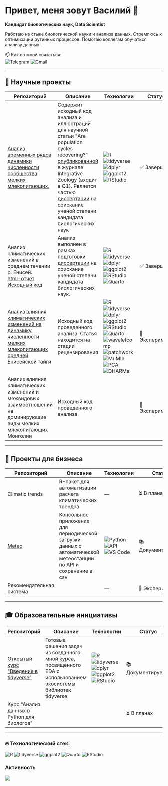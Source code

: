 # Привет, меня зовут Василий 👋

**Кандидат биологических наук, Data Scientist**  

Работаю на стыке биологической науки и анализа данных. Стремлюсь к оптимизации рутинных процессов. Помогаю коллегам обучаться анализу данных.

📫 Как со мной связаться:  
[![Telegram](https://img.shields.io/badge/Telegram-2CA5E0?style=for-the-badge&logo=telegram&logoColor=white)](https://t.me/пока_скрыт)
[![Gmail](https://img.shields.io/badge/Gmail-D14836?style=for-the-badge&logo=gmail&logoColor=white)](mailto:bio.yakuschov@gmail.com)

---

## 🔬 Научные проекты

| Репозиторий | Описание | Технологии | Статус | Активность |
|----------|-------------|------------|--------|------------|
| [Анализ временных рядов динамики численности сообщества мелких млекопитающих.](https://github.com/yakushov1/time_series_of_dynamics) | Содержит исходный код анализа и иллюстраций для научной статьи "Are population cycles recovering?" <a href='https://onlinelibrary.wiley.com/doi/10.1111/1749-4877.12770?__cf_chl_rt_tk=8AvLj9gmf9svvJ68Rx0.LungNtXzg_lNkZqtiUQU5zE-1755340714-1.0.1.1-_oLzuG8LkmRwDhYkc184ZtGfrqsxfR9p7G4l3f.k.xI'>опубликованной</a> в журнале Integrative Zoology (входит в Q1). Является частью <a href='https://sev-in.ru/node/4003'>диссертации</a> на соискание ученой степени кандидата биологических наук | <img src="https://img.shields.io/badge/R-276DC3?logo=r&logoColor=white" alt="R"> <img src="https://img.shields.io/badge/tidyverse-1A162D?logo=r&logoColor=white" alt="tidyverse"> <img src="https://img.shields.io/badge/dplyr-1A162D?logo=r&logoColor=white" alt="dplyr"> <img src="https://img.shields.io/badge/ggplot2-5A4FCF?logo=r&logoColor=white" alt="ggplot2"> <img src="https://img.shields.io/badge/RStudio-75AADB?logo=rstudio&logoColor=white" alt="RStudio"> | ✅ Завершен | ![Last Commit](https://img.shields.io/github/last-commit/yakushov1/time_series_of_dynamics?style=flat-square) |
| Анализ климатических изменений  в среднем течении р. Енисей. <br> [html-отчет](https://yakushov1.github.io/climate_change_report/) <br> [Исходный код](https://github.com/yakushov1/climate_change_source_code) <br>|  Анализ выполнен в рамках подготовки <a href='https://sev-in.ru/node/4003'>диссертации</a> на соискание ученой степени кандидата биологических наук.| <img src="https://img.shields.io/badge/R-276DC3?logo=r&logoColor=white" alt="R"> <img src="https://img.shields.io/badge/tidyverse-1A162D?logo=r&logoColor=white" alt="tidyverse"> <img src="https://img.shields.io/badge/dplyr-1A162D?logo=r&logoColor=white" alt="dplyr"> <img src="https://img.shields.io/badge/ggplot2-5A4FCF?logo=r&logoColor=white" alt="ggplot2"> <img src="https://img.shields.io/badge/RStudio-75AADB?logo=rstudio&logoColor=white" alt="RStudio"> <img src="https://img.shields.io/badge/Quarto-1976D2?logo=quarto&logoColor=white" alt="Quarto">| ✅ Завершен | ![Last Commit](https://img.shields.io/github/last-commit/yakushov1/climate_change_source_code?style=flat-square) ![Last Commit](https://img.shields.io/github/last-commit/yakushov1/climate_change_report?style=flat-square) |
| [Анализ влияния климатических изменений на динамику численности мелких млекопитающих средней Енисейской тайги](https://github.com/yakushov1/CLIMATE-DRIVEN_SHIFTS_IN_SMALL_MAMMAL_POPULATION_CYCLES) | Исходный код проведенного анализа. Статья находится на стадии рецензирования | <img src="https://img.shields.io/badge/R-276DC3?logo=r&logoColor=white" alt="R"> <img src="https://img.shields.io/badge/tidyverse-1A162D?logo=r&logoColor=white" alt="tidyverse"> <img src="https://img.shields.io/badge/dplyr-1A162D?logo=r&logoColor=white" alt="dplyr"> <img src="https://img.shields.io/badge/ggplot2-5A4FCF?logo=r&logoColor=white" alt="ggplot2"> <img src="https://img.shields.io/badge/RStudio-75AADB?logo=rstudio&logoColor=white" alt="RStudio"> <img src="https://img.shields.io/badge/Quarto-1976D2?logo=quarto&logoColor=white" alt="Quarto"><img src="https://img.shields.io/badge/waveletcomp-3498DB?logo=wave&logoColor=white" alt="waveletcomp" title="Wavelet Analysis"> <img src="https://img.shields.io/badge/patchwork-9B59B6?logo=layout&logoColor=white" alt="patchwork" title="Plot Composition"> <img src="https://img.shields.io/badge/MuMIn-E74C3C?logo=model&logoColor=white" alt="MuMIn" title="Multi-Model Inference"> <img src="https://img.shields.io/badge/PCA-1ABC9C?logo=chart&logoColor=white" alt="PCA" title="Principal Component Analysis"> <img src="https://img.shields.io/badge/DHARMa-2980B9?logo=test&logoColor=white" alt="DHARMa" title="Diagnostic Residual Plots">|🧪 Эксперимент | ![Last Commit](https://img.shields.io/github/last-commit/yakushov1/CLIMATE-DRIVEN_SHIFTS_IN_SMALL_MAMMAL_POPULATION_CYCLES)|
| Анализ влияния климатических изменений и межвидовых взаимоотношений на доминирующие виды мелких млекопитающих Монголии | Исходный код проведенного анализа | |🧪 Эксперимент | |

---

## 💼 Проекты для бизнеса

| Репозиторий | Описание | Технологии | Статус | Активность |
|----------|-------------|------------|--------|------------|
| Climatic trends  | R-пакет для автоматизации расчета  климатических трендов | — | ⏳ В планах | — |
| [Meteo](https://github.com/yakushov1/meteo_app)  | Консольное приложение для периодической загрузки данных с автоматической метеостанции по API и сохранение в csv | <img src="https://img.shields.io/badge/Python-3776AB?logo=python&logoColor=white" alt="Python" title="Python"> <img src="https://img.shields.io/badge/API-FF6F00?logo=api&logoColor=white" alt="API" title="API"> <img src="https://img.shields.io/badge/VS_Code-007ACC?logo=visualstudiocode&logoColor=white" alt="VS Code" title="VS Code"> |  📚 Документируется  | ![Last Commit](https://img.shields.io/github/last-commit/yakushov1/meteo_app?style=flat-square) |
|  Рекомендательная система  | | — | 🧪 Эксперимент  | — |

---

## 🎓 Образовательные инициативы

| Репозиторий | Описание | Технологии | Статус | Активность |
|----------|-------------|------------|--------|------------|
| [Открытый курс "Введение в tidyverse"](https://github.com/yakushov1/intro_tidyverse_stepik_free) | Готовые решения задач из созданного мной <a href='https://stepik.org/course/201137/promo'>курса</a>, посвященного EDA с использованием экосистемы библиотек tidyverse | <img src="https://img.shields.io/badge/R-276DC3?logo=r&logoColor=white" alt="R"> <img src="https://img.shields.io/badge/tidyverse-1A162D?logo=r&logoColor=white" alt="tidyverse"> <img src="https://img.shields.io/badge/dplyr-1A162D?logo=r&logoColor=white" alt="dplyr"> <img src="https://img.shields.io/badge/ggplot2-5A4FCF?logo=r&logoColor=white" alt="ggplot2"> <img src="https://img.shields.io/badge/RStudio-75AADB?logo=rstudio&logoColor=white" alt="RStudio">| 📚 Документируется | ![Last Commit](https://img.shields.io/github/last-commit/yakushov1/intro_tidyverse_stepik_free?style=flat-square) |
| Курс "Анализ данных в Python для биологов" | | | ⏳ В планах | |

---

### 🔥 Технологический стек:
<img src="https://img.shields.io/badge/R-276DC3?logo=r&logoColor=white" alt="R" title="R"> <img src="https://img.shields.io/badge/tidyverse-1A162D?logo=r&logoColor=white" alt="tidyverse" title="tidyverse"> <img src="https://img.shields.io/badge/ggplot2-5A4FCF?logo=r&logoColor=white" alt="ggplot2" title="ggplot2"> <img src="https://img.shields.io/badge/Quarto-1976D2?logo=quarto&logoColor=white" alt="Quarto" title="Quarto"> <img src="https://img.shields.io/badge/RStudio-75AADB?logo=rstudio&logoColor=white" alt="RStudio" title="RStudio">

### Активность
![](http://github-profile-summary-cards.vercel.app/api/cards/profile-details?username=yakushov1&theme=aura_dark)
